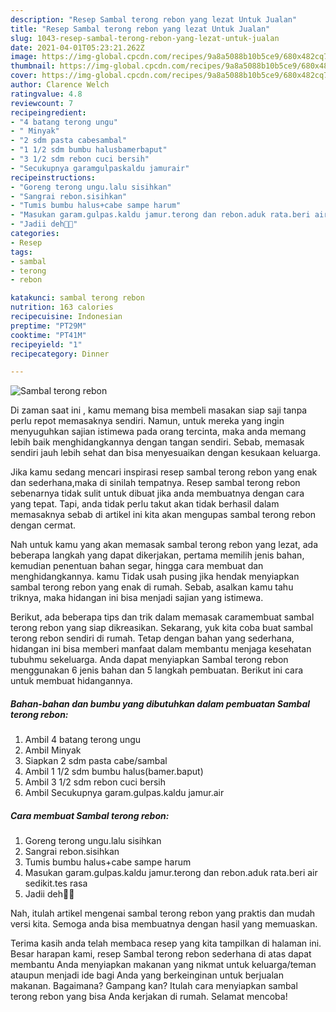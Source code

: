 ```yaml
---
description: "Resep Sambal terong rebon yang lezat Untuk Jualan"
title: "Resep Sambal terong rebon yang lezat Untuk Jualan"
slug: 1043-resep-sambal-terong-rebon-yang-lezat-untuk-jualan
date: 2021-04-01T05:23:21.262Z
image: https://img-global.cpcdn.com/recipes/9a8a5088b10b5ce9/680x482cq70/sambal-terong-rebon-foto-resep-utama.jpg
thumbnail: https://img-global.cpcdn.com/recipes/9a8a5088b10b5ce9/680x482cq70/sambal-terong-rebon-foto-resep-utama.jpg
cover: https://img-global.cpcdn.com/recipes/9a8a5088b10b5ce9/680x482cq70/sambal-terong-rebon-foto-resep-utama.jpg
author: Clarence Welch
ratingvalue: 4.8
reviewcount: 7
recipeingredient:
- "4 batang terong ungu"
- " Minyak"
- "2 sdm pasta cabesambal"
- "1 1/2 sdm bumbu halusbamerbaput"
- "3 1/2 sdm rebon cuci bersih"
- "Secukupnya garamgulpaskaldu jamurair"
recipeinstructions:
- "Goreng terong ungu.lalu sisihkan"
- "Sangrai rebon.sisihkan"
- "Tumis bumbu halus+cabe sampe harum"
- "Masukan garam.gulpas.kaldu jamur.terong dan rebon.aduk rata.beri air sedikit.tes rasa"
- "Jadii deh🤤🤤"
categories:
- Resep
tags:
- sambal
- terong
- rebon

katakunci: sambal terong rebon 
nutrition: 163 calories
recipecuisine: Indonesian
preptime: "PT29M"
cooktime: "PT41M"
recipeyield: "1"
recipecategory: Dinner

---
```



![Sambal terong rebon](https://img-global.cpcdn.com/recipes/9a8a5088b10b5ce9/680x482cq70/sambal-terong-rebon-foto-resep-utama.jpg)

Di zaman  saat ini , kamu memang bisa membeli masakan siap saji tanpa perlu repot memasaknya sendiri. Namun, untuk mereka yang ingin menyuguhkan sajian istimewa pada orang tercinta, maka anda memang lebih baik menghidangkannya dengan tangan sendiri. Sebab, memasak sendiri jauh lebih sehat dan bisa menyesuaikan dengan kesukaan keluarga.

Jika kamu sedang mencari inspirasi resep sambal terong rebon yang enak dan sederhana,maka di sinilah tempatnya. Resep sambal terong rebon  sebenarnya tidak sulit untuk dibuat jika anda membuatnya dengan cara yang tepat. Tapi, anda tidak perlu takut akan tidak berhasil dalam memasaknya 
sebab di artikel ini kita akan mengupas sambal terong rebon dengan cermat.  



Nah untuk kamu yang akan memasak sambal terong rebon yang lezat, ada beberapa langkah yang dapat dikerjakan, pertama memilih jenis bahan, kemudian penentuan bahan segar, hingga cara membuat dan menghidangkannya. kamu Tidak usah pusing jika hendak menyiapkan sambal terong rebon yang enak di rumah. Sebab, asalkan kamu  tahu triknya, maka hidangan ini bisa menjadi sajian yang istimewa.

Berikut, ada beberapa tips dan trik dalam memasak caramembuat sambal terong rebon yang siap dikreasikan. Sekarang, yuk kita coba buat sambal terong rebon sendiri di rumah. Tetap dengan bahan yang sederhana, hidangan ini bisa memberi manfaat dalam membantu menjaga kesehatan tubuhmu sekeluarga. Anda dapat menyiapkan Sambal terong rebon menggunakan 6 jenis bahan dan 5 langkah pembuatan. Berikut ini cara untuk membuat hidangannya.

<!--inarticleads1-->

##### Bahan-bahan dan bumbu yang dibutuhkan dalam pembuatan Sambal terong rebon:

1. Ambil 4 batang terong ungu
1. Ambil  Minyak
1. Siapkan 2 sdm pasta cabe/sambal
1. Ambil 1 1/2 sdm bumbu halus(bamer.baput)
1. Ambil 3 1/2 sdm rebon cuci bersih
1. Ambil Secukupnya garam.gulpas.kaldu jamur.air




<!--inarticleads2-->

##### Cara membuat Sambal terong rebon:

1. Goreng terong ungu.lalu sisihkan
1. Sangrai rebon.sisihkan
1. Tumis bumbu halus+cabe sampe harum
1. Masukan garam.gulpas.kaldu jamur.terong dan rebon.aduk rata.beri air sedikit.tes rasa
1. Jadii deh🤤🤤




Nah, itulah artikel mengenai  sambal terong rebon  yang praktis dan mudah versi kita. Semoga anda bisa membuatnya dengan hasil yang memuaskan. 

Terima kasih anda telah membaca resep yang kita tampilkan di halaman ini. Besar harapan kami, resep  Sambal terong rebon sederhana di atas dapat membantu Anda menyiapkan makanan yang nikmat untuk keluarga/teman ataupun menjadi ide bagi Anda yang berkeinginan untuk berjualan makanan. Bagaimana? Gampang kan? Itulah cara menyiapkan sambal terong rebon yang bisa Anda kerjakan di rumah. Selamat mencoba!


